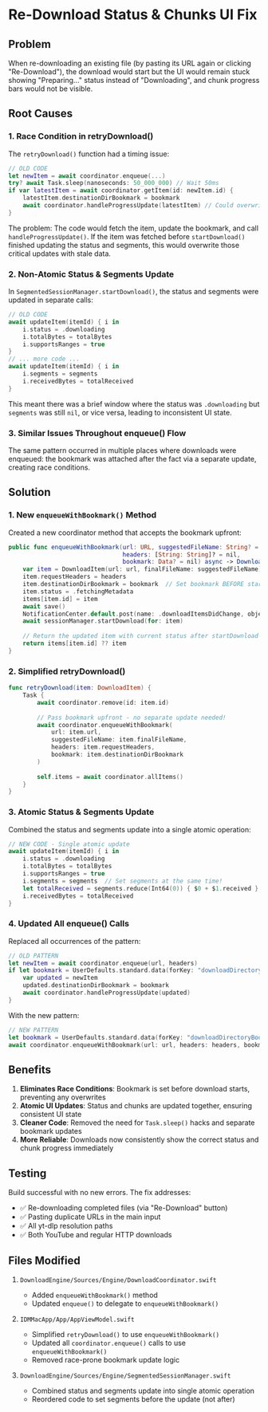 # Re-Download Status & Chunks UI Fix

## Problem
When re-downloading an existing file (by pasting its URL again or clicking "Re-Download"), the download would start but the UI would remain stuck showing "Preparing..." status instead of "Downloading", and chunk progress bars would not be visible.

## Root Causes

### 1. **Race Condition in retryDownload()**
The `retryDownload()` function had a timing issue:
```swift
// OLD CODE
let newItem = await coordinator.enqueue(...)
try? await Task.sleep(nanoseconds: 50_000_000) // Wait 50ms
if var latestItem = await coordinator.getItem(id: newItem.id) {
    latestItem.destinationDirBookmark = bookmark
    await coordinator.handleProgressUpdate(latestItem) // Could overwrite recent updates!
}
```

The problem: The code would fetch the item, update the bookmark, and call `handleProgressUpdate()`. If the item was fetched before `startDownload()` finished updating the status and segments, this would overwrite those critical updates with stale data.

### 2. **Non-Atomic Status & Segments Update**
In `SegmentedSessionManager.startDownload()`, the status and segments were updated in separate calls:
```swift
// OLD CODE
await updateItem(itemId) { i in
    i.status = .downloading
    i.totalBytes = totalBytes
    i.supportsRanges = true
}
// ... more code ...
await updateItem(itemId) { i in
    i.segments = segments
    i.receivedBytes = totalReceived
}
```

This meant there was a brief window where the status was `.downloading` but `segments` was still `nil`, or vice versa, leading to inconsistent UI state.

### 3. **Similar Issues Throughout enqueue() Flow**
The same pattern occurred in multiple places where downloads were enqueued: the bookmark was attached after the fact via a separate update, creating race conditions.

## Solution

### 1. **New `enqueueWithBookmark()` Method**
Created a new coordinator method that accepts the bookmark upfront:
```swift
public func enqueueWithBookmark(url: URL, suggestedFileName: String? = nil, 
                                headers: [String: String]? = nil, 
                                bookmark: Data? = nil) async -> DownloadItem {
    var item = DownloadItem(url: url, finalFileName: suggestedFileName)
    item.requestHeaders = headers
    item.destinationDirBookmark = bookmark  // Set bookmark BEFORE starting download
    item.status = .fetchingMetadata
    items[item.id] = item
    await save()
    NotificationCenter.default.post(name: .downloadItemsDidChange, object: nil)
    await sessionManager.startDownload(for: item)
    
    // Return the updated item with current status after startDownload completes
    return items[item.id] ?? item
}
```

### 2. **Simplified retryDownload()**
```swift
func retryDownload(item: DownloadItem) {
    Task {
        await coordinator.remove(id: item.id)
        
        // Pass bookmark upfront - no separate update needed!
        await coordinator.enqueueWithBookmark(
            url: item.url,
            suggestedFileName: item.finalFileName,
            headers: item.requestHeaders,
            bookmark: item.destinationDirBookmark
        )
        
        self.items = await coordinator.allItems()
    }
}
```

### 3. **Atomic Status & Segments Update**
Combined the status and segments update into a single atomic operation:
```swift
// NEW CODE - Single atomic update
await updateItem(itemId) { i in
    i.status = .downloading
    i.totalBytes = totalBytes
    i.supportsRanges = true
    i.segments = segments  // Set segments at the same time!
    let totalReceived = segments.reduce(Int64(0)) { $0 + $1.received }
    i.receivedBytes = totalReceived
}
```

### 4. **Updated All enqueue() Calls**
Replaced all occurrences of the pattern:
```swift
// OLD PATTERN
let newItem = await coordinator.enqueue(url, headers)
if let bookmark = UserDefaults.standard.data(forKey: "downloadDirectoryBookmark") {
    var updated = newItem
    updated.destinationDirBookmark = bookmark
    await coordinator.handleProgressUpdate(updated)
}
```

With the new pattern:
```swift
// NEW PATTERN
let bookmark = UserDefaults.standard.data(forKey: "downloadDirectoryBookmark")
await coordinator.enqueueWithBookmark(url: url, headers: headers, bookmark: bookmark)
```

## Benefits

1. **Eliminates Race Conditions**: Bookmark is set before download starts, preventing any overwrites
2. **Atomic UI Updates**: Status and chunks are updated together, ensuring consistent UI state
3. **Cleaner Code**: Removed the need for `Task.sleep()` hacks and separate bookmark updates
4. **More Reliable**: Downloads now consistently show the correct status and chunk progress immediately

## Testing

Build successful with no new errors. The fix addresses:
- ✅ Re-downloading completed files (via "Re-Download" button)
- ✅ Pasting duplicate URLs in the main input
- ✅ All yt-dlp resolution paths
- ✅ Both YouTube and regular HTTP downloads

## Files Modified

1. `DownloadEngine/Sources/Engine/DownloadCoordinator.swift`
   - Added `enqueueWithBookmark()` method
   - Updated `enqueue()` to delegate to `enqueueWithBookmark()`

2. `IDMMacApp/App/AppViewModel.swift`
   - Simplified `retryDownload()` to use `enqueueWithBookmark()`
   - Updated all `coordinator.enqueue()` calls to use `enqueueWithBookmark()`
   - Removed race-prone bookmark update logic

3. `DownloadEngine/Sources/Engine/SegmentedSessionManager.swift`
   - Combined status and segments update into single atomic operation
   - Reordered code to set segments before the update (not after)

